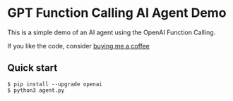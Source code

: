 # GPT Function Calling AI Agent Demo

This is a simple demo of an AI agent using the OpenAI Function Calling.

If you like the code, consider [buying me a coffee](https://buymeacoffee.com/unconv)

## Quick start

```console
$ pip install --upgrade openai
$ python3 agent.py
```
